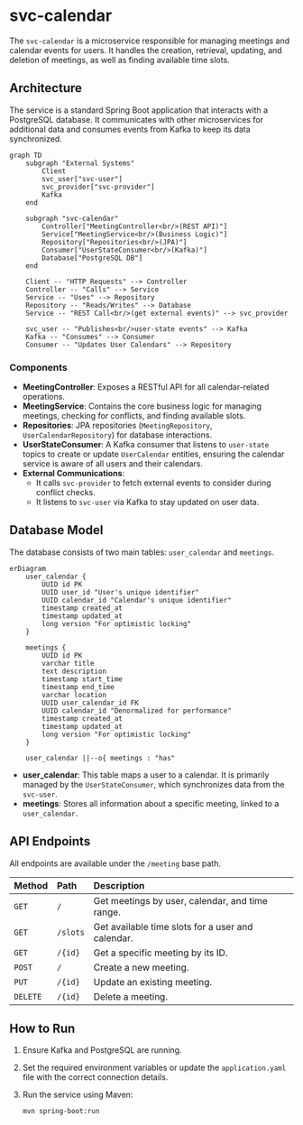 # svc-calendar

The `svc-calendar` is a microservice responsible for managing meetings and calendar events for users. It handles the creation, retrieval, updating, and deletion of meetings, as well as finding available time slots.

## Architecture

The service is a standard Spring Boot application that interacts with a PostgreSQL database. It communicates with other microservices for additional data and consumes events from Kafka to keep its data synchronized.

```mermaid
graph TD
    subgraph "External Systems"
        Client
        svc_user["svc-user"]
        svc_provider["svc-provider"]
        Kafka
    end

    subgraph "svc-calendar"
        Controller["MeetingController<br/>(REST API)"]
        Service["MeetingService<br/>(Business Logic)"]
        Repository["Repositories<br/>(JPA)"]
        Consumer["UserStateConsumer<br/>(Kafka)"]
        Database["PostgreSQL DB"]
    end

    Client -- "HTTP Requests" --> Controller
    Controller -- "Calls" --> Service
    Service -- "Uses" --> Repository
    Repository -- "Reads/Writes" --> Database
    Service -- "REST Call<br/>(get external events)" --> svc_provider
    
    svc_user -- "Publishes<br/>user-state events" --> Kafka
    Kafka -- "Consumes" --> Consumer
    Consumer -- "Updates User Calendars" --> Repository
```

### Components

-   **MeetingController**: Exposes a RESTful API for all calendar-related operations.
-   **MeetingService**: Contains the core business logic for managing meetings, checking for conflicts, and finding available slots.
-   **Repositories**: JPA repositories (`MeetingRepository`, `UserCalendarRepository`) for database interactions.
-   **UserStateConsumer**: A Kafka consumer that listens to `user-state` topics to create or update `UserCalendar` entities, ensuring the calendar service is aware of all users and their calendars.
-   **External Communications**:
    -   It calls `svc-provider` to fetch external events to consider during conflict checks.
    -   It listens to `svc-user` via Kafka to stay updated on user data.

## Database Model

The database consists of two main tables: `user_calendar` and `meetings`.

```mermaid
erDiagram
    user_calendar {
        UUID id PK
        UUID user_id "User's unique identifier"
        UUID calendar_id "Calendar's unique identifier"
        timestamp created_at
        timestamp updated_at
        long version "For optimistic locking"
    }

    meetings {
        UUID id PK
        varchar title
        text description
        timestamp start_time
        timestamp end_time
        varchar location
        UUID user_calendar_id FK
        UUID calendar_id "Denormalized for performance"
        timestamp created_at
        timestamp updated_at
        long version "For optimistic locking"
    }

    user_calendar ||--o{ meetings : "has"
```

-   **user\_calendar**: This table maps a user to a calendar. It is primarily managed by the `UserStateConsumer`, which synchronizes data from the `svc-user`.
-   **meetings**: Stores all information about a specific meeting, linked to a `user_calendar`.

## API Endpoints

All endpoints are available under the `/meeting` base path.

| Method   | Path                                                                                                       | Description                                                    |
| :------- | :--------------------------------------------------------------------------------------------------------- | :------------------------------------------------------------- |
| `GET`    | `/`                                                                                                        | Get meetings by user, calendar, and time range.                |
| `GET`    | `/slots`                                                                                                   | Get available time slots for a user and calendar.              |
| `GET`    | `/{id}`                                                                                                    | Get a specific meeting by its ID.                              |
| `POST`   | `/`                                                                                                        | Create a new meeting.                                          |
| `PUT`    | `/{id}`                                                                                                    | Update an existing meeting.                                    |
| `DELETE` | `/{id}`                                                                                                    | Delete a meeting.                                              |

## How to Run

1.  Ensure Kafka and PostgreSQL are running.
2.  Set the required environment variables or update the `application.yaml` file with the correct connection details.
3.  Run the service using Maven:

    ```bash
    mvn spring-boot:run
    ``` 